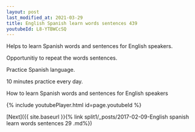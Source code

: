 ```yaml
---
layout: post
last_modified_at: 2021-03-29
title: English Spanish learn words sentences 439 
youtubeId: L8-YTBWCcSQ
---
```

 
 
Helps to learn Spanish words and sentences for English speakers.

Opportunitiy to repeat the words sentences. 

Practice Spanish language. 
 
10 minutes practice every day. 
 
How to learn Spanish words and sentences for English speakers 
 
{% include youtubePlayer.html id=page.youtubeId %}
 
 
[Next]({{ site.baseurl }}{% link  split1/_posts/2017-02-09-English spanish learn words sentences 29 .md%})
 
